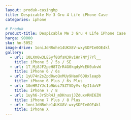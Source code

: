 ```yaml
---
layout: produk-casinghp
title: Despicable Me 3 Gru 4 Life iPhone Case
categories: iphone

# Produk
product-title: Despicable Me 3 Gru 4 Life iPhone Case
harga: 90000
sku: hn-5052
image-drive: 1oniJdNRohe14UKX8V-wxySDPIe0OE4kl
gallery:
  - url: 10LXm0w3LESyf8QfsN3RviHn7NYj7Yl__
    title: iPhone 5 / 5s / SE
  - url: 1T_Mj8JF2peH8TZrR4G0kqdyWcEK0ukvW
    title: iPhone 6 / 6s
  - url: 1yU74n2sZpd0woQxMUy9HaoF6D8xleapb
    title: iPhone 6 Plus / 6s Plus
  - url: 1GeHMJYJcIp9Woi75ZTSDyVv-8yI1dxVF
    title: iPhone 7 / 8
  - url: 1uyh6-JrSbR4J_mDKnusjJZduxvRNI6ZN
    title: iPhone 7 Plus / 8 Plus
  - url: 1oniJdNRohe14UKX8V-wxySDPIe0OE4kl
    title: iPhone X
---
```

